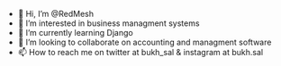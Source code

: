 - 👋 Hi, I’m @RedMesh
- 👀 I’m interested in business managment systems
- 🌱 I’m currently learning Django
- 💞️ I’m looking to collaborate on accounting and managment software
- 📫 How to reach me on twitter at bukh_sal & instagram at bukh.sal

<!---
RedMesh/RedMesh is a ✨ special ✨ repository because its `README.md` (this file) appears on your GitHub profile.
You can click the Preview link to take a look at your changes.
--->
